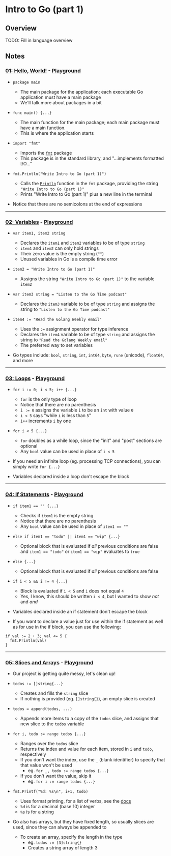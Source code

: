 # Intro to Go (part 1)

## Overview

TODO: Fill in language overview

## Notes

### [01: Hello, World!](code/01/main.go) - [Playground](https://play.golang.org/p/HkcX8SIizVQ)

- `package main`
  - The main package for the application; each executable Go application must have a main package
  - We'll talk more about packages in a bit

- `func main() {...}`
  - The main function for the main package; each main package must have a main function.
  - This is where the application starts

- `import "fmt"`
  - Imports the [`fmt`](https://golang.org/pkg/fmt/) package
  - This package is in the standard library, and "...implements formatted I/O..."

- `fmt.Println("Write Intro to Go (part 1)")`
  - Calls the [`Println`](https://golang.org/pkg/fmt/#Println) function in the `fmt` package, providing the string `"Write Intro to Go (part 1)"`
  - Prints "Write Intro to Go (part 1)" plus a new line in the terminal

- Notice that there are no semicolons at the end of expressions

---

### [02: Variables](code/02/main.go) - [Playground](https://play.golang.org/p/yDhsbXG84c2)

- `var item1, item2 string`
  - Declares the `item1` and `item2` variables to be of type `string`
  - `item1` and `item2` can only hold strings
  - Their zero value is the empty string (`""`)
  - Unused variables in Go is a compile time error

- `item2 = "Write Intro to Go (part 1)"`
  - Assigns the string `"Write Intro to Go (part 1)"` to the variable `item2`

- `var item3 string = "Listen to the Go Time podcast"`
  - Declares the `item3` variable to be of type `string` and assigns the string to `"Listen to the Go Time podcast"`

- `item4 := "Read the Golang Weekly email"`
  - Uses the `:=` assignment operator for type inference
  - Declares the `item4` variable to be of type `string` and assigns the string to `"Read the Golang Weekly email"`
  - The preferred way to set variables

- Go types include: `bool`, `string`, `int`, `int64`, `byte`, `rune` (unicode), `float64`, and more

---

### [03: Loops](code/03/main.go) - [Playground](https://play.golang.org/p/oNdEYw7_DAW)

- `for i := 0; i < 5; i++ {...}`
  - `for` is the only type of loop
  - Notice that there are no parenthesis
  - `i := 0` assigns the variable `i` to be an `int` with value `0`
  - `i < 5` says "while `i` is less than `5`"
  - `i++` increments `i` by one

- `for i < 5 {...}`
  - `for` doubles as a while loop, since the "init" and "post" sections are optional
  - Any `bool` value can be used in place of `i < 5`

- If you need an infinite loop (eg. processing TCP connections), you can simply write `for {...}`

- Variables declared inside a loop don't escape the block

---

### [04: If Statements](code/04/main.go) - [Playground](https://play.golang.org/p/OdLylnQjvgC)

- `if item1 == "" {...}`
  - Checks if `item1` is the empty string
  - Notice that there are no parenthesis
  - Any `bool` value can be used in place of `item1 == ""`

- `else if item1 == "todo" || item1 == "wip" {...}`
  - Optional block that is evaluated if _all_ previous conditions are false and `item1 == "todo"` or `item1 == "wip"` evaluates to `true`

- `else {...}`
  - Optional block that is evaluated if _all_ previous conditions are false

- `if i < 5 && i != 4 {...}`
  - Block is evaluated if `i < 5` and `i` does not equal `4`
  - Yes, I know, this should be written `i < 4`, but I wanted to show _not_ and _and_

- Variables declared inside an if statement don't escape the block

- If you want to declare a value just for use within the if statement as well as for use in the if block, you can use the following:
```
if val := 2 + 3; val <= 5 {
  fmt.Println(val)
}
```

---

### [05: Slices and Arrays](code/05/main.go) - [Playground](https://play.golang.org/p/UVAHpayxyUL)

- Our project is getting quite messy, let's clean up!

- `todos := []string{...}`
  - Creates and fills the `string` slice
  - If nothing is provided (eg. `[]string{}`), an empty slice is created

- `todos = append(todos, ...)`
  - Appends more items to a copy of the `todos` slice, and assigns that new slice to the `todos` variable

- `for i, todo := range todos {...}`
  - Ranges over the `todos` slice
  - Returns the index and value for each item, stored in `i` and `todo`, respectively
  - If you don't want the index, use the `_` (blank identifier) to specify that that value won't be used
    - eg. `for _, todo := range todos {...}`
  - If you don't want the value, skip it
    - eg. `for i := range todos {...}`

- `fmt.Printf("%d: %s\n", i+1, todo)`
  - Uses format printing, for a list of verbs, see the [docs](https://golang.org/pkg/fmt/#hdr-Printing)
  - `%d` is for a decimal (base 10) integer
  - `%s` is for a string

- Go also has arrays, but they have fixed length, so usually slices are used, since they can always be appended to
  - To create an array, specify the length in the type
    - eg. `todos := [3]string{}`
    - Creates a string array of length 3
